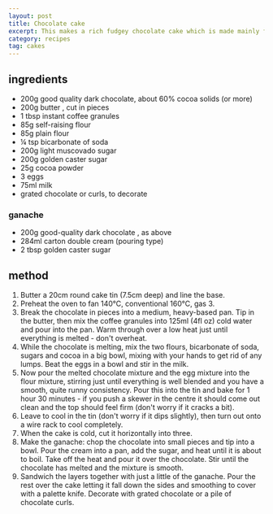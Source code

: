 ```yaml
---
layout: post
title: Chocolate cake
excerpt: This makes a rich fudgey chocolate cake which is made mainly from sugar and butter, and keeps gooey for a week or so (if it lasts that long). I couldn't believe how little flour was in the recipe!
category: recipes
tag: cakes
---
```


## ingredients

* 200g good quality dark chocolate, about 60% cocoa solids (or more)
* 200g butter , cut in pieces
* 1 tbsp instant coffee granules
* 85g self-raising flour
* 85g plain flour
* &frac14; tsp bicarbonate of soda
* 200g light muscovado sugar
* 200g golden caster sugar
* 25g cocoa powder
* 3 eggs
* 75ml milk
* grated chocolate or curls, to decorate

### ganache

* 200g good-quality dark chocolate , as above
* 284ml carton double cream (pouring type)
* 2 tbsp golden caster sugar

## method

1. Butter a 20cm round cake tin (7.5cm deep) and line the base.
2. Preheat the oven to fan 140&deg;C, conventional 160&deg;C, gas 3.
3. Break the chocolate in pieces into a medium, heavy-based pan. Tip in the butter, then mix the coffee granules into 125ml (4fl oz) cold water and pour into the pan. Warm through over a low heat just until everything is melted - don't overheat.
4. While the chocolate is melting, mix the two flours, bicarbonate of soda, sugars and cocoa in a big bowl, mixing with your hands to get rid of any lumps. Beat the eggs in a bowl and stir in the milk.
5. Now pour the melted chocolate mixture and the egg mixture into the flour mixture, stirring just until everything is well blended and you have a smooth, quite runny consistency. Pour this into the tin and bake for 1 hour 30 minutes - if you push a skewer in the centre it should come out clean and the top should feel firm (don't worry if it cracks a bit).
6. Leave to cool in the tin (don't worry if it dips slightly), then turn out onto a wire rack to cool completely.
7. When the cake is cold, cut it horizontally into three.
8. Make the ganache: chop the chocolate into small pieces and tip into a bowl. Pour the cream into a pan, add the sugar, and heat until it is about to boil. Take off the heat and pour it over the chocolate. Stir until the chocolate has melted and the mixture is smooth.
9. Sandwich the layers together with just a little of the ganache. Pour the rest over the cake letting it fall down the sides and smoothing to cover with a palette knife. Decorate with grated chocolate or a pile of  chocolate curls.
